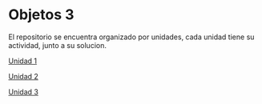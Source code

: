 # Objetos 3

El repositorio se encuentra organizado por unidades, cada unidad tiene su actividad, junto a su solucion.

[Unidad 1](./unidad%201/resolucion.md)

[Unidad 2](./unidad%202/Resolucion.md)

[Unidad 3](./Unidad%203/Clase%203.pdf)
